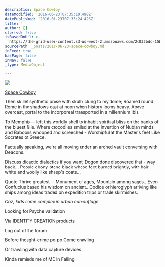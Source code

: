 ```yaml
---
description: Space Cowboy
dateModified: '2016-06-23T07:35:19.498Z'
datePublished: '2016-06-23T07:35:24.426Z'
title: ''
author: []
starred: false
isBasedOnUrl: >-
  https://the-grid-user-content.s3-us-west-2.amazonaws.com/2c032bdc-15b9-40ea-8bb7-d01ab4699ba7.jpg
sourcePath: _posts/2016-06-23-space-cowboy.md
inFeed: true
hasPage: false
inNav: false
_type: MediaObject

---
```

![](https://the-grid-user-content.s3-us-west-2.amazonaws.com/2c032bdc-15b9-40ea-8bb7-d01ab4699ba7.jpg)

[Space Cowboy][0]

Then skillet synthetic prose with skully clung to my dome; Roamed round Rome in the shadows cast at noon when history looms heavy. Above overcast, portal to the incorporeal transported in a millennium Ibis.

To Memphis -- left this worldly shell to inhabit spiritual bliss on the banks of the bluest Nile. Where crocodiles smiled at the invention of Nubian minds and Baboons whooped and screeched - Worshipful at the Master's feet Like Socrates of Greece.

Factually speaking, we're all moving under an arched vault conversing with Deacons.

Discuss didactic dialectics if you want; Dogon done discovered that - way back... People ebony-stone black whose feet burned brightly, with hair white and woolly like sheep's coats...

Quote Thrice greatest -- Monument of ages, Mountain among sages...Even Confucius based his wisdom on ancient...Codice or hieroglyph arriving like ships among ideas traded on expedition trips or trade skirmishes.

_Coz, kids come complex in urban camouflage_

Looking for Psyche validation

Via IDENTITY CREATION products

Log out of the forum

Before thought-crime po-po Come crawling

Or trawling with data capture devices

Kinda reminds me of MD in Falling

[0]: http://dttl.blogspot.jp/2009/04/space-cowboy.html